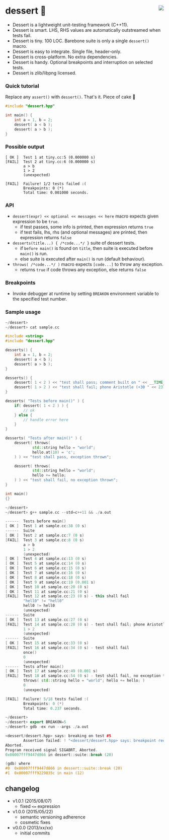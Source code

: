 dessert :cake: <a href="https://travis-ci.org/r-lyeh/dessert"><img src="https://api.travis-ci.org/r-lyeh/dessert.svg?branch=master" align="right" /></a>
=======

- Dessert is a lightweight unit-testing framework (C++11).
- Dessert is smart. LHS, RHS values are automatically outstreamed when tests fail.
- Dessert is tiny. 100 LOC. Barebone suite is only a single `dessert()` macro.
- Dessert is easy to integrate. Single file, header-only.
- Dessert is cross-platform. No extra dependencies.
- Dessert is handy. Optional breakpoints and interruption on selected tests.
- Dessert is zlib/libpng licensed.

### Quick tutorial
Replace any `assert()` with `dessert()`. That's it. Piece of cake :cake:

```c++
#include "dessert.hpp"

int main() {
    int a = 1, b = 2;
    dessert( a < b );
    dessert( a > b );
}
```

### Possible output
```
[ OK ]  Test 1 at tiny.cc:5 (0.000000 s)
[FAIL]  Test 2 at tiny.cc:6 (0.000000 s)
        a > b
        1 > 2
        (unexpected)

[FAIL]  Failure! 1/2 tests failed :(
        Breakpoints: 0 (*)
        Total time: 0.001000 seconds.
```

### API
- `dessert(expr) << optional << messages << here` macro expects given expression to be `true`.
  - if test passes, some info is printed, then expression returns `true`
  - if test fails, lhs, rhs (and optional messages) are printed, then expression returns `false`
- `desserts(title...) { /*code...*/ }` suite of dessert tests.
  - if `before main()` is found on `title`, then suite is executed before `main()` is run.
  - else suite is executed after `main()` is run (default behaviour).
- `throws( /*code...*/ )` macro expects `[code...]` to throw any exception.
  - returns `true` if code throws any exception, else returns `false`

### Breakpoints
- Invoke debugger at runtime by setting `BREAKON` environment variable to the specified test number.

### Sample usage
```c++
~/dessert>
~/dessert> cat sample.cc

#include <string>
#include "dessert.hpp"

desserts() {
    int a = 1, b = 2;
    dessert( a < b );
    dessert( a > b );
}

desserts() {
    dessert( 1 < 2 ) << "test shall pass; comment built on " << __TIME__ << " " << __DATE__;
    dessert( 1 > 2 ) << "test shall fail; phone Aristotle (+30 " << 23760 << ") if this test fails";
}

desserts( "Tests before main()" ) {
    if( dessert( 1 < 2 ) ) {
        // ok
    } else {
        // handle error here
    }
}

desserts( "Tests after main()" ) {
    dessert( throws(
            std::string hello = "world";
            hello.at(10) = 'c';
    ) ) << "test shall pass, exception thrown";

    dessert( throws(
            std::string hello = "world";
            hello += hello;
    ) ) << "test shall fail, no exception thrown";
}

int main()
{}

~/dessert>
~/dessert> g++ sample.cc --std=c++11 && ./a.out

------  Tests before main()
[ OK ]  Test 1 at sample.cc:38 (0 s)
------  Suite
[ OK ]  Test 2 at sample.cc:7 (0 s)
[FAIL]  Test 3 at sample.cc:8 (0 s)
        a > b
        1 > 2
        (unexpected)
[ OK ]  Test 4 at sample.cc:13 (0 s)
[ OK ]  Test 5 at sample.cc:14 (0 s)
[ OK ]  Test 6 at sample.cc:15 (0 s)
[ OK ]  Test 7 at sample.cc:16 (0 s)
[ OK ]  Test 8 at sample.cc:18 (0 s)
[ OK ]  Test 9 at sample.cc:19 (0.001 s)
[ OK ]  Test 10 at sample.cc:20 (0 s)
[ OK ]  Test 11 at sample.cc:21 (0 s)
[FAIL]  Test 12 at sample.cc:23 (0 s) - this shall fail
        "hell0" != "hell0"
        hell0 != hell0
        (unexpected)
------  Suite
[ OK ]  Test 13 at sample.cc:27 (0 s)
[FAIL]  Test 14 at sample.cc:28 (0 s) - test shall fail; phone Aristotle (+30 23760) if this test fails
        1 > 2
        (unexpected)
------  Suite
[ OK ]  Test 15 at sample.cc:33 (0 s)
[FAIL]  Test 16 at sample.cc:34 (0 s) - test shall fail
        once()
        0
        (unexpected)
------  Tests after main()
[ OK ]  Test 17 at sample.cc:49 (0.001 s)
[FAIL]  Test 18 at sample.cc:54 (0 s) - test shall fail, no exception thrown
        throws( std::string hello = "world"; hello += hello; )
        0
        (unexpected)

[FAIL]  Failure! 5/18 tests failed :(
        Breakpoints: 0 (*)
        Total time: 0.237 seconds.

~/dessert>
~/dessert> export BREAKON=5
~/dessert> gdb -ex run --args ./a.out

<dessert/dessert.hpp> says: breaking on test #5
        Assertion failed: ! "<dessert/dessert.hpp> says: breakpoint requested", file dessert.hpp, line 20
Aborted.
Program received signal SIGABRT, Aborted.
0x00007fff9447d866 in dessert::suite::break (20)

(gdb) where
#0  0x00007fff9447d866 in dessert::suite::break (20)
#1  0x00007fff9229835c in main (12)
```

## changelog
- v1.0.1 (2015/08/07)
  - fixed `<=` expression
- v1.0.0 (2015/05/22)
  - semantic versioning adherence
  - cosmetic fixes
- v0.0.0 (2013/xx/xx)
  - initial commits
